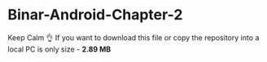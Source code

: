 # Binar-Android-Chapter-2
Keep Calm 👌 If you want to download this file or copy the repository into a local PC is only size - <b>2.89 MB</b>
